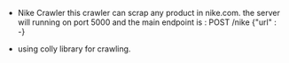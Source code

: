 * Nike Crawler
this crawler can scrap any product in nike.com.
the server will running on port 5000 and the main endpoint is : POST /nike {"url" : -}

- using colly library for crawling.